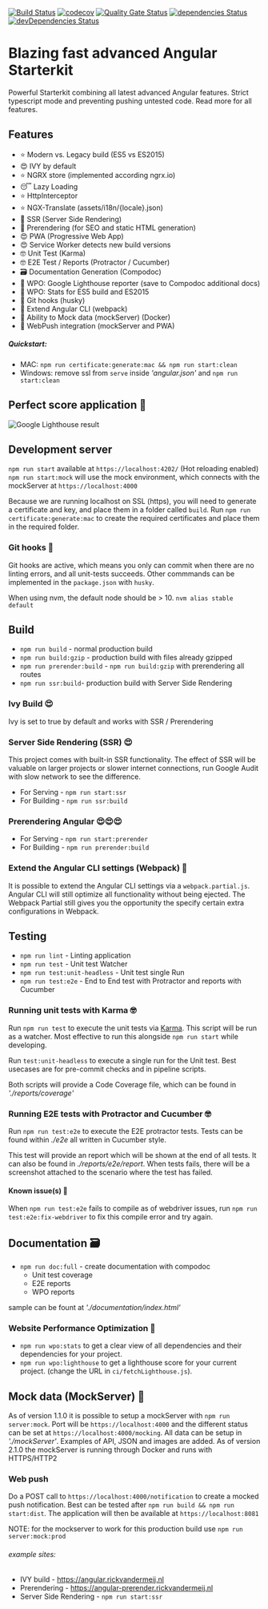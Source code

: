 [![Build Status](https://travis-ci.com/rickvandermey/angular-starterkit.svg?branch=master)](https://travis-ci.com/rickvandermey/angular-starterkit)
[![codecov](https://codecov.io/gh/rickvandermey/angular-starterkit/branch/master/graph/badge.svg)](https://codecov.io/gh/rickvandermey/angular-starterkit)
[![Quality Gate Status](https://sonarcloud.io/api/project_badges/measure?project=RVDM-Angular-Starterkit&metric=alert_status)](https://sonarcloud.io/dashboard?id=RVDM-Angular-Starterkit)
[![dependencies Status](https://david-dm.org/rickvandermey/angular-starterkit.svg)](https://david-dm.org/rickvandermey/angular-starterkit)
[![devDependencies Status](https://david-dm.org/rickvandermey/angular-starterkit/dev-status.svg)](https://david-dm.org/rickvandermey/angular-starterkit?type=dev)

# Blazing fast advanced Angular Starterkit

Powerful Starterkit combining all latest advanced Angular features. Strict typescript mode and preventing pushing untested code. Read more for all features.

## Features

-   ⭐️ Modern vs. Legacy build (ES5 vs ES2015)
-   😍 IVY by default
-   ⭐️ NGRX store (implemented according ngrx.io)
-   😴 Lazy Loading
-   ⭐️ HttpInterceptor
-   ⭐️ NGX-Translate (assets/i18n/{locale}.json)
-   🚀 SSR (Server Side Rendering)
-   🚀 Prerendering (for SEO and static HTML generation)
-   😍 PWA (Progressive Web App)
-   😍 Service Worker detects new build versions
-   🤓 Unit Test (Karma)
-   🤓 E2E Test / Reports (Protractor / Cucumber)
-   🗃 Documentation Generation (Compodoc)
-   🚀 WPO: Google Lighthouse reporter (save to Compodoc additional docs)
-   🚀 WPO: Stats for ES5 build and ES2015
-   🎯 Git hooks (husky)
-   🎯 Extend Angular CLI (webpack)
-   🤩 Ability to Mock data (mockServer) (Docker)
-   🎰 WebPush integration (mockServer and PWA)

##### Quickstart:

-   MAC: `npm run certificate:generate:mac && npm run start:clean`
-   Windows: remove ssl from `serve` inside _'angular.json'_ and `npm run start:clean`

## Perfect score application 🤩

![Google Lighthouse result](https://angular.rickvandermeij.nl/assets/google-audit.png)

## Development server

`npm run start` available at `https://localhost:4202/` (Hot reloading enabled)
`npm run start:mock` will use the mock environment, which connects with the mockServer at `https://localhost:4000`

Because we are running localhost on SSL (https), you will need to generate a certificate and key, and place them in a folder called `build`. Run `npm run certificate:generate:mac` to create the required certificates and place them in the required folder.

### Git hooks 🎯

Git hooks are active, which means you only can commit when there are no linting errors, and all unit-tests succeeds. Other commmands can be implemented in the `package.json` with `husky`.

When using nvm, the default node should be > 10. `nvm alias stable default`

## Build

-   `npm run build` - normal production build
-   `npm run build:gzip` - production build with files already gzipped
-   `npm run prerender:build` - `npm run build:gzip` with prerendering all routes
-   `npm run ssr:build`- production build with Server Side Rendering

### Ivy Build 😍

Ivy is set to true by default and works with SSR / Prerendering

### Server Side Rendering (SSR) 😍

This project comes with built-in SSR functionality. The effect of SSR will be valuable on larger projects or slower internet connections, run Google Audit with slow network to see the difference.

-   For Serving - `npm run start:ssr`
-   For Building - `npm run ssr:build`

### Prerendering Angular 😍😍😍

-   For Serving - `npm run start:prerender`
-   For Building - `npm run prerender:build`

### Extend the Angular CLI settings (Webpack) 🎯

It is possible to extend the Angular CLI settings via a `webpack.partial.js`. Angular CLI will still optimize all functionality without being ejected. The Webpack Partial still gives you the opportunity the specify certain extra configurations in Webpack.

## Testing

-   `npm run lint` - Linting application
-   `npm run test` - Unit test Watcher
-   `npm run test:unit-headless` - Unit test single Run
-   `npm run test:e2e` - End to End test with Protractor and reports with Cucumber

### Running unit tests with Karma 🤓

Run `npm run test` to execute the unit tests via [Karma](https://karma-runner.github.io). This script will be run as a watcher. Most effective to run this alongside `npm run start` while developing.

Run `test:unit-headless` to execute a single run for the Unit test. Best usecases are for pre-commit checks and in pipeline scripts.

Both scripts will provide a Code Coverage file, which can be found in _'./reports/coverage'_

### Running E2E tests with Protractor and Cucumber 🤓

Run `npm run test:e2e` to execute the E2E protractor tests. Tests can be found within _./e2e_ all written in Cucumber style.

This test will provide an report which will be shown at the end of all tests. It can also be found in _./reports/e2e/report_. When tests fails, there will be a screenshot attached to the scenario where the test has failed.

#### Known issue(s) 💊

When `npm run test:e2e` fails to compile as of webdriver issues, run `npm run test:e2e:fix-webdriver` to fix this compile error and try again.

## Documentation 🗃

-   `npm run doc:full` - create documentation with compodoc
    -   Unit test coverage
    -   E2E reports
    -   WPO reports

sample can be fount at _'./documentation/index.html'_

### Website Performance Optimization 🚀

-   `npm run wpo:stats` to get a clear view of all dependencies and their dependencies for your project.
-   `npm run wpo:lighthouse` to get a lighthouse score for your current project. (change the URL in `ci/fetchLighthouse.js`).

## Mock data (MockServer) 🤩

As of version 1.1.0 it is possible to setup a mockServer with `npm run server:mock`. Port will be `https://localhost:4000` and the different status can be set at `https://localhost:4000/mocking`. All data can be setup in _'./mockServer'_. Examples of API, JSON and images are added.
As of version 2.1.0 the mockServer is running through Docker and runs with HTTPS/HTTP2

### Web push

Do a POST call to `https://localhost:4000/notification` to create a mocked push notification.
Best can be tested after `npm run build && npm run start:dist`. The application will then be available at `https://localhost:8081`

NOTE: for the mockserver to work for this production build use `npm run server:mock:prod`

###### example sites:

-   IVY build - https://angular.rickvandermeij.nl
-   Prerendering - https://angular-prerender.rickvandermeij.nl
-   Server Side Rendering - `npm run start:ssr`
